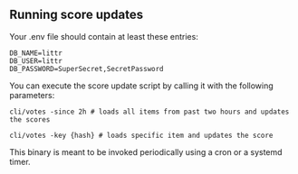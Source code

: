 ## Running score updates

Your .env file should contain at least these entries:

    DB_NAME=littr
    DB_USER=littr
    DB_PASSWORD=SuperSecret,SecretPassword

You can execute the score update script by calling it with the following parameters:

    cli/votes -since 2h # loads all items from past two hours and updates the scores
    
    cli/votes -key {hash} # loads specific item and updates the score
    
This binary is meant to be invoked periodically using a cron or a systemd timer.
